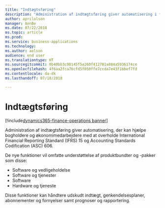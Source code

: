 ```yaml
---
title: "Indtægtsføring"
description: "Administration af indtægtsføring giver automatisering i forbindelse med overholdelse af IFRS 15 og ASC 606."
author: aprilolson
manager: AnnBe
ms.date: 07/22/2018
ms.topic: article
ms.prod: 
ms.service: business-applications
ms.technology: 
ms.author: aolson
audience: end user
ms.translationtype: HT
ms.sourcegitcommit: 0b40bb3c98145f5a260f412701a884a5936174ce
ms.openlocfilehash: 4f6aa2fca76cfd5f050ffe7ccda7e43f1bbef7fd
ms.contentlocale: da-dk
ms.lasthandoff: 07/18/2018

---
```


# <a name="revenue-recognition"></a>Indtægtsføring

[!include[dynamics365-finance-operations banner](../includes/dynamics365-finance-operations.md)]

Administration af indtægtsføring giver automatisering, der kan hjælpe bogholdere og økonomimedarbejdere med at overholde International Financial Reporting Standard (IFRS) 15 og Accounting Standards Codification (ASC) 606. 

De nye funktioner vil omfatte understøttelse af produktbundter og -pakker som disse:

- Software og vedligeholdelse
- Software og tjenester
- Software
- Hardware og tjeneste

Disse funktioner kan håndtere udskudt indtægt, genkendelsesplaner, abonnementer og fornyelser samt prognoser og rapportering.

